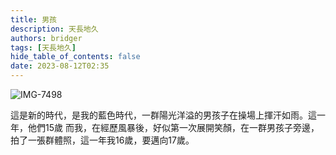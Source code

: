 ```yaml
---
title: 男孩
description: 天長地久
authors: bridger
tags: [天長地久]
hide_table_of_contents: false
date: 2023-08-12T02:35
---
```


![IMG-7498](https://e.brid.cf/i/2023/08/12/nseu4m.webp)

<!-- truncate -->

這是新的時代，是我的藍色時代，一群陽光洋溢的男孩子在操場上揮汗如雨。這一年，他們15歲
而我，在經歷風暴後，好似第一次展開笑顏，在一群男孩子旁邊，拍了一張群體照，這一年我16歲，要邁向17歲。